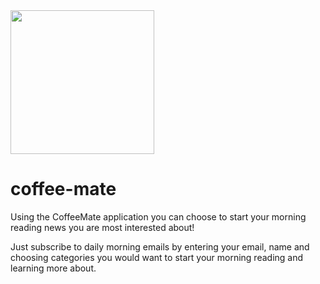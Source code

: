 <img class="logo" src="https://media1.giphy.com/media/Q2T7BXRiDFPJcPoA7Z/giphy.gif?cid=790b761198ce1b92016c1fb2329d54ba65b4bf790fc54827&rid=giphy.gif&ct=s" width="230"/>

# coffee-mate 

Using the CoffeeMate application you can choose to start your morning reading news you are most interested about!

Just subscribe to daily morning emails by entering your email, name and choosing categories you would want to start your morning reading and learning more about. 
